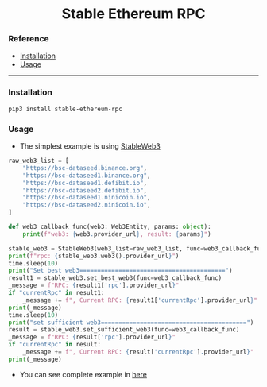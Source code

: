<h1 align="center">Stable Ethereum RPC</h1>

### Reference
- [Installation](#installation)
- [Usage](#usage)

---

### Installation <a name="installation"></a>

```shell
pip3 install stable-ethereum-rpc
```

### Usage <a name="usage"></a>

- The simplest example is using [StableWeb3](./src/stable_ethereum_rpc/stable_web3/__init__.py)

```python
raw_web3_list = [
    "https://bsc-dataseed.binance.org",
    "https://bsc-dataseed1.binance.org",
    "https://bsc-dataseed1.defibit.io",
    "https://bsc-dataseed2.defibit.io",
    "https://bsc-dataseed1.ninicoin.io",
    "https://bsc-dataseed2.ninicoin.io",
]

def web3_callback_func(web3: Web3Entity, params: object):
    print(f"web3: {web3.provider_url}, result: {params}")

stable_web3 = StableWeb3(web3_list=raw_web3_list, func=web3_callback_func)
print(f"rpc: {stable_web3.web3().provider_url}")
time.sleep(10)
print("Set best web3=========================================")
result1 = stable_web3.set_best_web3(func=web3_callback_func)
_message = f"RPC: {result1['rpc'].provider_url}"
if "currentRpc" in result1:
    _message += f", Current RPC: {result1['currentRpc'].provider_url}"
print(_message)
time.sleep(10)
print("set sufficient web3=========================================")
result = stable_web3.set_sufficient_web3(func=web3_callback_func)
_message = f"RPC: {result['rpc'].provider_url}"
if "currentRpc" in result:
    _message += f", Current RPC: {result['currentRpc'].provider_url}"
print(_message)
```

- You can see complete example in [here](./example/simple.py)
